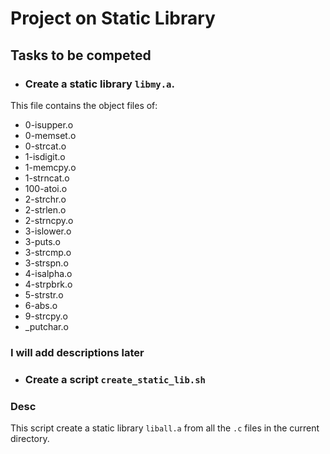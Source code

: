 # Project on Static Library

## Tasks to be competed

- ### Create a static library ```libmy.a```.

This file contains the object files of:
- 0-isupper.o
- 0-memset.o
- 0-strcat.o
- 1-isdigit.o
- 1-memcpy.o
- 1-strncat.o
- 100-atoi.o
- 2-strchr.o
- 2-strlen.o
- 2-strncpy.o
- 3-islower.o
- 3-puts.o
- 3-strcmp.o
- 3-strspn.o
- 4-isalpha.o
- 4-strpbrk.o
- 5-strstr.o
- 6-abs.o
- 9-strcpy.o
- _putchar.o

### I will add descriptions later

- ### Create a script ```create_static_lib.sh```

### Desc
This script create a static library ```liball.a``` from all the ```.c``` files in the current directory.
